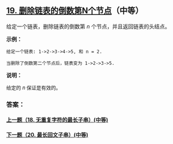 ## [19. 删除链表的倒数第N个节点](https://leetcode-cn.com/problems/remove-nth-node-from-end-of-list/)（中等）

给定一个链表，删除链表的倒数第 *n* 个节点，并且返回链表的头结点。

**示例：**

```
给定一个链表: 1->2->3->4->5, 和 n = 2.

当删除了倒数第二个节点后，链表变为 1->2->3->5.
```

**说明：**

<font size=2>给定的 *n* 保证是有效的。</font>



### 答案：



#### [上一题（18. 无重复字符的最长子串）(中等)](https://github.com/sdwwld/leetCode/blob/master/src/main/java/com/wld/java/leetcode/leetCode0018.md)

#### [下一题（20. 最长回文子串）(中等)](https://github.com/sdwwld/leetCode/blob/master/src/main/java/com/wld/java/leetcode/leetCode0020.md)